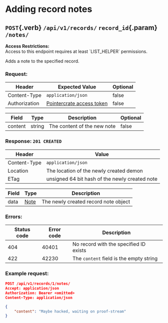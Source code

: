 <div class='panel fade js-scroll-anim' data-anim='fade'>

# Adding record notes

## `POST`{.verb} `/api/v1/records/` `record_id`{.param} `/notes/`

<div class='info-yellow'>
<b>Access Restrictions:</b><br>
Access to this endpoint requires at least `LIST_HELPER` permissions.
</div>

Adds a note to the specified record.

### Request:

| Header       | Expected Value     | Optional |
| ------------ | ------------------ | -------- |
| Content-Type | `application/json` | false    |
| Authorization | [Pointercrate access token](/documentation/#access-tokens)                                 | false    |

| Field       | Type         | Description                            | Optional |
| ----------- | ------------ | -------------------------------------- | -------- |
| content        | string       | The content of the new note                  | false    |

### Response: `201 CREATED`

| Header       | Value                                           |
| ------------ | ----------------------------------------------- |
| Content-Type | `application/json`                              |
| Location     | The location of the newly created demon         |
| ETag         | unsigned 64 bit hash of the newly created note |

| Field | Type                                   | Description                    |
| ----- | -------------------------------------- | ------------------------------ |
| data  | [Note](/documentation/objects/#record-note) | The newly created record note object |

### Errors:

| Status code | Error code | Description                                                                                          |
| ----------- | ---------- | ---------------------------------------------------------------------------------------------------- |
| 404         | 40401      | No record with the specified ID exists                                          |
| 422         | 42230      | The `content` field is the empty string                    |

### Example request:

```json
POST /api/v1/records/1/notes/
Accept: application/json
Authorization: Bearer <omitted>
Content-Type: application/json

{
    "content": "Maybe hacked, waiting on proof-stream"
}
```

</div>
